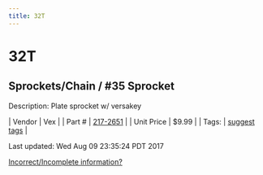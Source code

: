 ```yaml
---
title: 32T
---
```


# 32T
## Sprockets/Chain / #35 Sprocket
Description: 	Plate sprocket w/ versakey 

| Vendor | Vex | 
| Part # | [217-2651](http://www.vexrobotics.com/vexpro/motion/sprockets-and-chain/35-sprockets.html) | 
| Unit Price | $9.99 | 
| Tags: | [suggest tags](https://docs.google.com/forms/d/e/1FAIpQLSeWyY8v3RgOty-MyWmh9U0iivNYN_molChYyS-0U-o-kOAv_g/viewform) | 

Last updated: Wed Aug 09 23:35:24 PDT 2017

 [Incorrect/Incomplete information?](https://docs.google.com/forms/d/e/1FAIpQLSeWyY8v3RgOty-MyWmh9U0iivNYN_molChYyS-0U-o-kOAv_g/viewform)